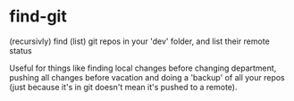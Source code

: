 # find-git
(recursivly) find (list) git repos in your 'dev' folder, and list their remote status

Useful for things like finding local changes before changing department, pushing all changes before vacation and doing a 'backup' of all your repos (just because it's in git doesn't mean it's pushed to a remote).
